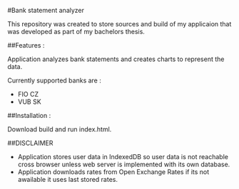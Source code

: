 #Bank statement analyzer

This repository was created to store sources and build of my applicaion that was developed as part of my bachelors thesis.

##Features :

Application analyzes bank statements and creates charts to represent the data. 

Currently supported banks are :

- FIO CZ
- VUB SK

##Installation :

Download build and run index.html. 

##DISCLAIMER
- Application stores user data in IndexedDB so user data is not reachable cross browser unless web server is implemented with its own database.
- Application downloads rates from Open Exchange Rates if its not awailable it uses last stored rates.

